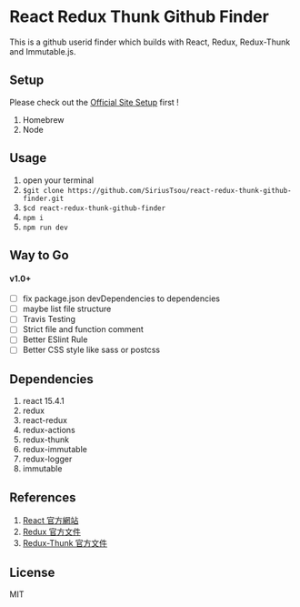 # React Redux Thunk Github Finder  
This is a github userid finder which builds with React, Redux, Redux-Thunk and Immutable.js. 

## Setup
Please check out the [Official Site Setup](https://facebook.github.io/react/docs/installation.html) first ! 

1. Homebrew
2. Node

## Usage 
1. open your terminal
2. `$git clone https://github.com/SiriusTsou/react-redux-thunk-github-finder.git`
3. `$cd react-redux-thunk-github-finder`
4. `npm i`
5. `npm run dev`

## Way to Go

#### v1.0+ 
- [ ] fix package.json devDependencies to dependencies
- [ ] maybe list file structure
- [ ] Travis Testing 
- [ ] Strict file and function comment
- [ ] Better ESlint Rule
- [ ] Better CSS style like sass or postcss 

## Dependencies
1. react 15.4.1
2. redux
3. react-redux
4. redux-actions
5. redux-thunk
6. redux-immutable
7. redux-logger
8. immutable 

## References
1. [React 官方網站](https://facebook.github.io/react/)
2. [Redux 官方文件](http://redux.js.org/index.html)
3. [Redux-Thunk 官方文件](https://github.com/gaearon/redux-thunk)

## License
MIT